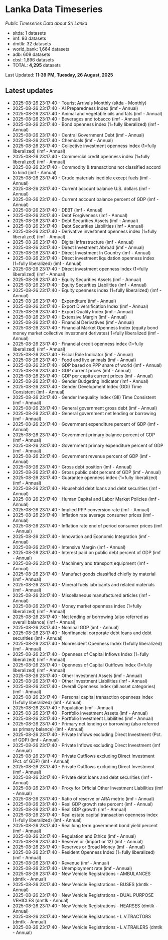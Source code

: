 # Lanka Data Timeseries
*Public Timeseries Data about Sri Lanka*

* sltda: 1 datasets
* imf: 93 datasets
* dmtlk: 32 datasets
* world_bank: 1,664 datasets
* adb: 609 datasets
* cbsl: 1,896 datasets
* TOTAL: **4,295** datasets

Last Updated: **11:39 PM, Tuesday, 26 August, 2025**

## Latest updates

* 2025-08-26 23:17:40 - Tourist Arrivals Monthly (sltda - Monthly)
* 2025-08-26 23:17:40 - AI Preparedness Index (imf - Annual)
* 2025-08-26 23:17:40 - Animal and vegetable oils and fats (imf - Annual)
* 2025-08-26 23:17:40 - Beverages and tobacco (imf - Annual)
* 2025-08-26 23:17:40 - Bond openness index (1=fully liberalized) (imf - Annual)
* 2025-08-26 23:17:40 - Central Government Debt (imf - Annual)
* 2025-08-26 23:17:40 - Chemicals (imf - Annual)
* 2025-08-26 23:17:40 - Collective investment openness index (1=fully liberalized) (imf - Annual)
* 2025-08-26 23:17:40 - Commercial credit openness index (1=fully liberalized) (imf - Annual)
* 2025-08-26 23:17:40 - Commodity & transactions not classified accord to kind (imf - Annual)
* 2025-08-26 23:17:40 - Crude materials inedible except fuels (imf - Annual)
* 2025-08-26 23:17:40 - Current account balance U.S. dollars (imf - Annual)
* 2025-08-26 23:17:40 - Current account balance percent of GDP (imf - Annual)
* 2025-08-26 23:17:40 - DEBT (imf - Annual)
* 2025-08-26 23:17:40 - Debt Forgiveness (imf - Annual)
* 2025-08-26 23:17:40 - Debt Securities Assets (imf - Annual)
* 2025-08-26 23:17:40 - Debt Securities Liabilities (imf - Annual)
* 2025-08-26 23:17:40 - Derivative investment openness index (1=fully liberalized) (imf - Annual)
* 2025-08-26 23:17:40 - Digital Infrastructure (imf - Annual)
* 2025-08-26 23:17:40 - Direct Investment Abroad (imf - Annual)
* 2025-08-26 23:17:40 - Direct Investment In Country (imf - Annual)
* 2025-08-26 23:17:40 - Direct investment liquidation openness index (1=fully liberalized) (imf - Annual)
* 2025-08-26 23:17:40 - Direct investment openness index (1=fully liberalized) (imf - Annual)
* 2025-08-26 23:17:40 - Equity Securities Assets (imf - Annual)
* 2025-08-26 23:17:40 - Equity Securities Liabilities (imf - Annual)
* 2025-08-26 23:17:40 - Equity openness index (1=fully liberalized) (imf - Annual)
* 2025-08-26 23:17:40 - Expenditure (imf - Annual)
* 2025-08-26 23:17:40 - Export Diversification Index (imf - Annual)
* 2025-08-26 23:17:40 - Export Quality Index (imf - Annual)
* 2025-08-26 23:17:40 - Extensive Margin (imf - Annual)
* 2025-08-26 23:17:40 - Financial Derivatives (imf - Annual)
* 2025-08-26 23:17:40 - Financial Market Openness Index (equity bond money market collective investment derivates) 1=fully liberalized (imf - Annual)
* 2025-08-26 23:17:40 - Financial credit openness index (1=fully liberalized) (imf - Annual)
* 2025-08-26 23:17:40 - Fiscal Rule Indicator (imf - Annual)
* 2025-08-26 23:17:40 - Food and live animals (imf - Annual)
* 2025-08-26 23:17:40 - GDP based on PPP share of world (imf - Annual)
* 2025-08-26 23:17:40 - GDP current prices (imf - Annual)
* 2025-08-26 23:17:40 - GDP per capita current prices (imf - Annual)
* 2025-08-26 23:17:40 - Gender Budgeting Indicator (imf - Annual)
* 2025-08-26 23:17:40 - Gender Development Index (GDI) Time Consistent (imf - Annual)
* 2025-08-26 23:17:40 - Gender Inequality Index (GII) Time Consistent (imf - Annual)
* 2025-08-26 23:17:40 - General government gross debt (imf - Annual)
* 2025-08-26 23:17:40 - General government net lending or borrowing (imf - Annual)
* 2025-08-26 23:17:40 - Government expenditure percent of GDP (imf - Annual)
* 2025-08-26 23:17:40 - Government primary balance percent of GDP (imf - Annual)
* 2025-08-26 23:17:40 - Government primary expenditure percent of GDP (imf - Annual)
* 2025-08-26 23:17:40 - Government revenue percent of GDP (imf - Annual)
* 2025-08-26 23:17:40 - Gross debt position (imf - Annual)
* 2025-08-26 23:17:40 - Gross public debt percent of GDP (imf - Annual)
* 2025-08-26 23:17:40 - Guarantee openness index (1=fully liberalized) (imf - Annual)
* 2025-08-26 23:17:40 - Household debt loans and debt securities (imf - Annual)
* 2025-08-26 23:17:40 - Human Capital and Labor Market Policies (imf - Annual)
* 2025-08-26 23:17:40 - Implied PPP conversion rate (imf - Annual)
* 2025-08-26 23:17:40 - Inflation rate average consumer prices (imf - Annual)
* 2025-08-26 23:17:40 - Inflation rate end of period consumer prices (imf - Annual)
* 2025-08-26 23:17:40 - Innovation and Economic Integration (imf - Annual)
* 2025-08-26 23:17:40 - Intensive Margin (imf - Annual)
* 2025-08-26 23:17:40 - Interest paid on public debt percent of GDP (imf - Annual)
* 2025-08-26 23:17:40 - Machinery and transport equipment (imf - Annual)
* 2025-08-26 23:17:40 - Manufact goods classified chiefly by material (imf - Annual)
* 2025-08-26 23:17:40 - Mineral fuels lubricants and related materials (imf - Annual)
* 2025-08-26 23:17:40 - Miscellaneous manufactured articles (imf - Annual)
* 2025-08-26 23:17:40 - Money market openness index (1=fully liberalized) (imf - Annual)
* 2025-08-26 23:17:40 - Net lending or borrowing (also referred as overall balance) (imf - Annual)
* 2025-08-26 23:17:40 - Nominal GDP (imf - Annual)
* 2025-08-26 23:17:40 - Nonfinancial corporate debt loans and debt securities (imf - Annual)
* 2025-08-26 23:17:40 - Nonresident Openness Index (1=fully liberalized) (imf - Annual)
* 2025-08-26 23:17:40 - Openness of Capital Inflows Index (1=fully liberalized) (imf - Annual)
* 2025-08-26 23:17:40 - Openness of Capital Outflows Index (1=fully liberalized) (imf - Annual)
* 2025-08-26 23:17:40 - Other Investment Assets (imf - Annual)
* 2025-08-26 23:17:40 - Other Investment Liabilities (imf - Annual)
* 2025-08-26 23:17:40 - Overall Openness Index (all asset categories) (imf - Annual)
* 2025-08-26 23:17:40 - Personal capital transaction openness index (1=fully liberalized) (imf - Annual)
* 2025-08-26 23:17:40 - Population (imf - Annual)
* 2025-08-26 23:17:40 - Portfolio Investment Assets (imf - Annual)
* 2025-08-26 23:17:40 - Portfolio Investment Liabilities (imf - Annual)
* 2025-08-26 23:17:40 - Primary net lending or borrowing (also referred as primary balance) (imf - Annual)
* 2025-08-26 23:17:40 - Private Inflows excluding Direct Investment (Pct. of GDP) (imf - Annual)
* 2025-08-26 23:17:40 - Private Inflows excluding Direct Investment (imf - Annual)
* 2025-08-26 23:17:40 - Private Outflows excluding Direct Investment (Pct. of GDP) (imf - Annual)
* 2025-08-26 23:17:40 - Private Outflows excluding Direct Investment (imf - Annual)
* 2025-08-26 23:17:40 - Private debt loans and debt securities (imf - Annual)
* 2025-08-26 23:17:40 - Proxy for Official Other Investment Liabilities (imf - Annual)
* 2025-08-26 23:17:40 - Ratio of reserve or ARA metric (imf - Annual)
* 2025-08-26 23:17:40 - Real GDP growth rate percent (imf - Annual)
* 2025-08-26 23:17:40 - Real GDP growth (imf - Annual)
* 2025-08-26 23:17:40 - Real estate capital transaction openness index (1=fully liberalized) (imf - Annual)
* 2025-08-26 23:17:40 - Real long term government bond yield percent (imf - Annual)
* 2025-08-26 23:17:40 - Regulation and Ethics (imf - Annual)
* 2025-08-26 23:17:40 - Reserve or (Import or 12) (imf - Annual)
* 2025-08-26 23:17:40 - Reserves or Broad Money (imf - Annual)
* 2025-08-26 23:17:40 - Resident Openness Index (1=fully liberalized) (imf - Annual)
* 2025-08-26 23:17:40 - Revenue (imf - Annual)
* 2025-08-26 23:17:40 - Unemployment rate (imf - Annual)
* 2025-08-26 23:17:40 - New Vehicle Registrations - AMBULANCES (dmtlk - Annual)
* 2025-08-26 23:17:40 - New Vehicle Registrations - BUSES (dmtlk - Annual)
* 2025-08-26 23:17:40 - New Vehicle Registrations - DUAL PURPOSE VEHICLES (dmtlk - Annual)
* 2025-08-26 23:17:40 - New Vehicle Registrations - HEARSES (dmtlk - Annual)
* 2025-08-26 23:17:40 - New Vehicle Registrations - L.V.TRACTORS (dmtlk - Annual)
* 2025-08-26 23:17:40 - New Vehicle Registrations - L.V.TRAILERS (dmtlk - Annual)